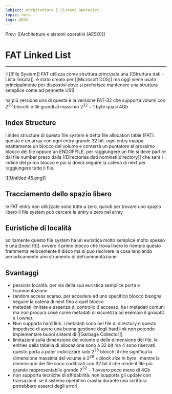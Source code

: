 ```yaml
---
Subject: Architettura E Sistemi Operativi
topic: nota
tags: AESO
---
```


Prev: [[Architetture e sistemi operativi (AESO)]]

# FAT Linked List
---


il [[File System]] FAT utilizza come struttura principale una [[Struttura dati - Lista linkata]]. è stato creato per [[Microsoft DOS]] ma oggi viene usata principalmente per dispostivi dove si preferisce mantenere una struttura semplice come ad pennette USB.

ha più versione una di questa è la versione FAT-32 che supporta volumi con $2^{28}$ blocchi e fili grandi al massimo $2^{32}-1$ byte quasi 4Gb

## Index Structure

l index structure di questo file system è detta file allocation table (FAT). questa è un array con ogni entry grande 32 bit. ogni entry mappa esattamente un blocco del volume e conterrà un puntatore al prossimo blocco del file oppure un ENDOFFILE. per raggiungere un file si deve partire dal file number preso dalla [[Directories dati nominati|directory]]  che sarà l indice del primo blocco e poi si dovrà seguire la catena di next per raggiungere tutto il file.

![[Untitled 45.png]]

## Tracciamento dello spazio libero

le FAT entry non utilizzate sono tutte a zero, quindi per trovare uno spazio libero il file system può cercare le entry a zero nel array

## Euristiche di località

solitamente questo file system ha un euristica molto semplice molto spesso è una [[next fit]]. ovvero il primo blocco che trova libero lo riempie questo frammenta velocemente il disco ma si può risolvere la cosa lanciando periodicamente uno strumento di deframmentazione

## Svantaggi

- pessima località. per via della sua euristica semplice porta a frammentazione
- random access scarso. per accedere ad uno specifico blocco bisogna seguire la catena di next fino a quel blocco
- metadati limitate e assenza di controllo d accesso. ha i metadati comuni ma non procura cose come metadati di sicurezza ad esempio il groupID e l owner.
- Non supporta hard link. i metadati sono nel file di directory e questo impedisce di avere una buona gestione degli hard link non potendo implementare buoni sistemi di [[Garbage Collector]]
- limitazioni sulla dimensione del volume e delle dimensione dei file. le entries della tabella di allocazione sono a 32 bit ma 4 sono riservati questo porta a poter  indicizzare solo $2^{28}$ blocchi  il che significa la dimensione massima del volume è $2^{28}\times block \ size \ in \ byte$  . mentre la dimensione dei file sono codificati con 32 bit il che rende il file più grande rappresentabile grande $2^{32}-1$ ovvero poco meno di 4Gb
- non supporta tecniche di affidabilità. non supporta gli update con transazioni. se il sistema operativo crasha durante una scrittura potrebbero esserci degli errori
